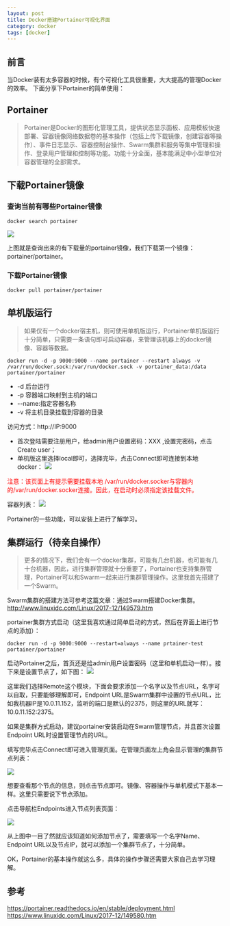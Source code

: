 ```yaml
---
layout: post
title: Docker搭建Portainer可视化界面
category: docker
tags: [docker]
---
```

## 前言
当Docker装有太多容器的时候，有个可视化工具很重要，大大提高的管理Docker的效率。
下面分享下Portainer的简单使用：

## Portainer
> Portainer是Docker的图形化管理工具，提供状态显示面板、应用模板快速部署、容器镜像网络数据卷的基本操作（包括上传下载镜像，创建容器等操作）、事件日志显示、容器控制台操作、Swarm集群和服务等集中管理和操作、登录用户管理和控制等功能。功能十分全面，基本能满足中小型单位对容器管理的全部需求。

## 下载Portainer镜像
### 查询当前有哪些Portainer镜像

```
docker search portainer
```

![](https://raw.githubusercontent.com/JoeTang1/blog-images/master/docker/dockerportainer/1.jpg?token=AHUQGVQV2DNAU2L3Y23BSTK6KYGTA)

上图就是查询出来的有下载量的portainer镜像，我们下载第一个镜像：portainer/portainer。

### 下载Portainer镜像

```
docker pull portainer/portainer
```
 

## 单机版运行
> 如果仅有一个docker宿主机，则可使用单机版运行，Portainer单机版运行十分简单，只需要一条语句即可启动容器，来管理该机器上的docker镜像、容器等数据。

```
docker run -d -p 9000:9000 --name portainer --restart always -v /var/run/docker.sock:/var/run/docker.sock -v portainer_data:/data portainer/portainer
```

-  -d 后台运行
-  -p 容器端口映射到主机的端口
-  --name:指定容器名称
-  -v 将主机目录挂载到容器的目录

访问方式：http://IP:9000
   - 首次登陆需要注册用户，给admin用户设置密码：XXX ,设置完密码，点击Create user；
   - 单机版这里选择local即可，选择完毕，点击Connect即可连接到本地docker：
![](https://note.youdao.com/yws/public/resource/54f82a270f4a06b416197608e3ed0e73/xmlnote/091F2710684B4202834C2DBF5FFD4E5B/4410)

<font color="red">注意：该页面上有提示需要挂载本地 /var/run/docker.socker与容器内的/var/run/docker.socker连接。因此，在启动时必须指定该挂载文件。</font>

容器列表：
![](https://note.youdao.com/yws/public/resource/54f82a270f4a06b416197608e3ed0e73/xmlnote/BB580AA79F0B457795B954579D2C0287/4412)

Portainer的一些功能，可以安装上进行了解学习。

## 集群运行（待亲自操作）
>更多的情况下，我们会有一个docker集群，可能有几台机器，也可能有几十台机器，因此，进行集群管理就十分重要了，Portainer也支持集群管理，Portainer可以和Swarm一起来进行集群管理操作。这里我首先搭建了一个Swarm。

Swarm集群的搭建方法可参考这篇文章：通过Swarm搭建Docker集群。<http://www.linuxidc.com/Linux/2017-12/149579.htm>

portainer集群方式启动（这里我喜欢通过简单启动的方式，然后在界面上进行节点的添加）：

```
docker run -d -p 9000:9000 --restart=always --name prtainer-test portainer/portainer
```

启动Portainer之后，首页还是给admin用户设置密码（这里和单机启动一样）。接下来是设置节点了，如下图：
![](https://www.linuxidc.com/upload/2017_12/1712181432337912.png)

这里我们选择Remote这个模块，下面会要求添加一个名字以及节点URL，名字可以自取，只要能够理解即可，Endpoint URL是Swarm集群中设置的节点URL，比如我机器IP是10.0.11.152，监听的端口是默认的2375，则这里的URL就写：10.0.11.152:2375。

如果是集群方式启动，建议portainer安装启动在Swarm管理节点，并且首次设置Endpoint URL时设置管理节点的URL。

填写完毕点击Connect即可进入管理页面。在管理页面左上角会显示管理的集群节点列表：

![](https://www.linuxidc.com/upload/2017_12/1712181432337913.png)

想要查看那个节点的信息，则点击节点即可。镜像、容器操作与单机模式下基本一样。这里只需要说下节点添加。

点击导航栏Endpoints进入节点列表页面：

![](https://www.linuxidc.com/upload/2017_12/1712181432337914.png)

从上图中一目了然就应该知道如何添加节点了，需要填写一个名字Name、Endpoint URL以及节点IP，就可以添加一个集群节点了，十分简单。

OK，Portainer的基本操作就这么多，具体的操作步骤还需要大家自己去学习理解。


## 参考
<https://portainer.readthedocs.io/en/stable/deployment.html>
<https://www.linuxidc.com/Linux/2017-12/149580.htm>
